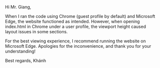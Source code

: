 Hi Mr. Giang,

When I ran the code using Chrome (guest profile by default) and Microsoft Edge, the website functioned as intended. However, when opening index.html in Chrome under a user profile, the viewport height caused layout issues in some sections.

For the best viewing experience, I recommend running the website on Microsoft Edge.
Apologies for the inconvenience, and thank you for your understanding!

Best regards,
Khánh